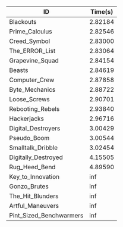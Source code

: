 |ID|Time(s)|
|-|-|
|Blackouts|2.82184|
|Prime_Calculus|2.82546|
|Creed_Symbol|2.83000|
|The_ERROR_List|2.83064|
|Grapevine_Squad|2.84154|
|Beasts|2.84619|
|Computer_Crew|2.87858|
|Byte_Mechanics|2.88722|
|Loose_Screws|2.90701|
|Rebooting_Rebels|2.93840|
|Hackerjacks|2.96716|
|Digital_Destroyers|3.00429|
|Pseudo_Boom|3.00544|
|Smalltalk_Dribble|3.02454|
|Digitally_Destroyed|4.15505|
|Rug_Heed_Bend|4.89590|
|Key_to_Innovation|inf|
|Gonzo_Brutes|inf|
|The_Hit_Blunders|inf|
|Artful_Maneuvers|inf|
|Pint_Sized_Benchwarmers|inf|
